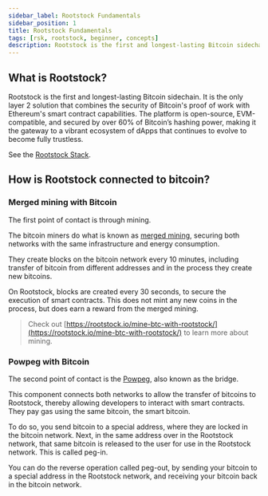 ```yaml
---
sidebar_label: Rootstock Fundamentals
sidebar_position: 1
title: Rootstock Fundamentals
tags: [rsk, rootstock, beginner, concepts]
description: Rootstock is the first and longest-lasting Bitcoin sidechain. It is the only layer 2 solution that combines the security of Bitcoin's proof of work with Ethereum's smart contract capabilities.
---
```


## What is Rootstock?

Rootstock is the first and longest-lasting Bitcoin sidechain. It is the only layer 2 solution that combines the security of Bitcoin's proof of work with Ethereum's smart contract capabilities. The platform is open-source, EVM-compatible, and secured by over 60% of Bitcoin’s hashing power, making it the gateway to a vibrant ecosystem of dApps that continues to evolve to become fully trustless.

See the [Rootstock Stack](/concepts/rootstock-overview/stack/).

## How is Rootstock connected to bitcoin?

### Merged mining with Bitcoin

The first point of contact is through mining.

The bitcoin miners do what is known as
[merged mining](/node-operators/merged-mining/),
securing both networks with the same infrastructure and energy consumption.


They create blocks on the bitcoin network every 10 minutes,
including transfer of bitcoin from different addresses
and in the process they create new bitcoins.

On Rootstock, blocks are created every 30 seconds,
to secure the execution of smart contracts.
This does not mint any new coins in the process,
but does earn a reward from the merged mining.

> Check out [https://rootstock.io/mine-btc-with-rootstock/](https://rootstock.io/mine-btc-with-rootstock/) to learn more about mining.


### Powpeg with Bitcoin

The second point of contact is the
[Powpeg](/concepts/architecture/powpeg/),
also known as the bridge.

This component connects both networks to allow
the transfer of bitcoins to Rootstock,
thereby allowing developers to interact with smart contracts.
They pay gas using the same bitcoin, the smart bitcoin.


To do so, you send bitcoin to a special address,
where they are locked in the bitcoin network.
Next, in the same address over in the Rootstock network,
that same bitcoin is released to the user
for use in the Rootstock network.
This is called peg-in.

You can do the reverse operation called peg-out,
by sending your bitcoin to a special address in the Rootstock network,
and receiving your bitcoin back in the bitcoin network.
